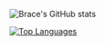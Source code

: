 ![Brace's GitHub stats](https://github-readme-stats.vercel.app/api?username=bracesproul&count_private=true&theme=nightowl&show_icons=true)

[![Top Languages](https://github-readme-stats.vercel.app/api/top-langs/?username=bracesproul)](https://github.com/anuraghazra/github-readme-stats)
